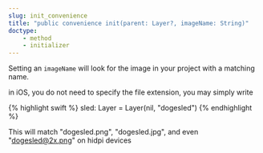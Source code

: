 ```yaml
---
slug: init_convenience
title: "public convenience init(parent: Layer?, imageName: String)"
doctype:
    - method
    - initializer
---
```


Setting an `imageName` will look for the image in your project with a matching name.

in iOS, you do not need to specify the file extension, you may simply write

{% highlight swift %}
sled: Layer = Layer(nil, "dogesled")
{% endhighlight %}

This will match "dogesled.png", "dogesled.jpg", and even "dogesled@2x.png" on hidpi devices
